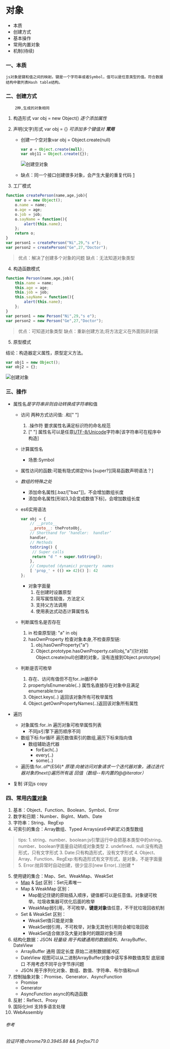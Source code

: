 # 对象

- 本质
- 创建方式
- 基本操作
- 常用内置对象
- 机制(待续)

### 一、本质

    js对象是键和值之间的映射。键是一个字符串或者Symbol，值可以是任意类型的值。符合数据结构中散列表Hash table结构。

### 二、创建方式
        2种,生成的对象相同
1. 构造形式       var obj = new Object()    *逐个添加属性*
2. 声明(文字)形式  var obj = {}             *可添加多个键值对 **常用*** 
    - 创建一个空对象var obj = Object.create(null)
        ```javascript
        var ø = Object.create(null);
        var obj11 = Object.create({});
        ```
        ![创建空对象](/assets/创建空对象.png)

    - 缺点：同一个接口创建很多对象，会产生大量的重复代码 [1]

3. 工厂模式
```javascript
function createPerson(name,age,job){
    var o = new Object();
    o.name = name;
    o.age = age;
    o.job = job;
    o.sayName = function(){
        alert(this.name);
    };
    return o;
}
var person1 = createPerson("Ni",29,"s e");
var person2 = createPerson("Ge",27,"Doctor");
```
>优点：解决了创建多个对象的问题
>缺点：无法知道对象类型
4. 构造函数模式
```javascript
function Person(name,age,job){
    this.name = name;
    this.age = age;
    this.job = job;
    this.sayName = function(){
        alert(this.name);
    };
}
var person1 = new Person("Ni",29,"s e");
var person2 = new Person("Ge",27,"Doctor");
```
>优点：可知道对象类型
>缺点：重新创建方法;将方法定义在外面则非封装
5. 原型模式

结论：构造器定义属性，原型定义方法。

```javascript
var obj1 = new Object();
var obj2 = {};
```
![创建对象](/assets/创建对象.png) 
    
### 三、操作
- 属性名*是字符串非则自动转换成字符串*和值 

    - 访问 两种方式访问值: .和[" "]
       
        1. .操作符 要求属性名满足标识符的命名规范
        2. [" "]  属性名可以是任意[UTF-8/Unicode](https://www.cnblogs.com/tsingke/p/10853936.html)字符串[该字符串可在程序中构造]
    - 计算属性名
        - [prefix + "bar"]:"hello"
            场景:Symbol
    - 属性访问的函数:可能有隐式绑定this   [super?][简易函数声明语法？]
    - *数组的特殊之处*
        - 添加命名属性[.baz/["baz"]]，不会增加数组长度
        - 添加命名属性[形如3,3会变成数值下标]，会增加数组长度

    - es6实用语法
        ```javascript
        var obj = {
            // __proto__
            __proto__: theProtoObj,
            // Shorthand for ‘handler:  handler’
            handler,
            // Methods
            toString() {
             // Super calls
             return "d " + super.toString();
            },
            // Computed (dynamic) property  names
            [ 'prop_' + (() => 42)() ]: 42
        };
        ```
        - 对象字面量
            1. 在创建时设置原型
            2. 简写属性赋值，方法定义
            3. 支持父方法调用
            4. 使用表达式动态计算属性名

    - 判断属性名是否存在
        1. in             检查原型链:
            "a" in obj
        2. hasOwnProperty 检查对象本身,不检查原型链:
            1. obj.hasOwnProperty("a")
            2. Object.prototype.hasOwnProperty.call(obj,"a")[针对如Object.create(null)创建的对象，没有连接到Object.prototype]
    - 判断是否可枚举
        1. 存在、访问有值但不在for..in循环中
        2. propertyIsEnumerable(..) 属性名直接存在对象中且满足enumerable:true
        3. Object.keys(..) 返回该对象所有可枚举属性
        4. Object.getOwnPropertyNames(..)返回该对象所有属性
    
- 遍历
    - 对象属性:for..in 遍历对象可枚举属性列表
        - 不同js引擎下遍历顺序不同
    - 数组下标:for循环  遍历数值索引的数组,遍历下标来指向值
        - 数组辅助迭代器
            - forEach(..)
            - every(..)
            - some(..)
    - 遍历值:for..of*(ES6)* *原理:向被访问对象请求一个迭代器对象，通过迭代器对象的next()遍历所有返   回值（数组--有内置的@@iterator）*
- 复制 详见js copy

### 四、常用[内置对象](https://developer.mozilla.org/zh-CN/docs/Web/JavaScript/Reference/Global_Objects)
1. 基本：Object、Function、Boolean、Symbol、Error
2. 数字和日期：Number、BigInt、Math、Date
3. 字符串：String、RegExp
4. 可索引的集合：Array数组、Typed Arrays(*es6中新定义*)类型数组

>tips:
    1. string、number、boolean:js引擎运行中会把基本类型中的string、number、boolean字面量自动转成对象类型
    2. undefined、null:没有构造形式，只有文字形式
    3. Date:只有构造形式，没有文字形式
    4. Object、Array、Function、RegExp:有构造形式有文字形式，是对象，不是字面量
    5. Error:抛异常时自动创建，很少显示[new Error(..)]创建 *

5. 使用键的集合：Map、Set、WeakMap、WeakSet
    - [Map](https://developer.mozilla.org/zh-CN/docs/Web/JavaScript/Reference/Global_Objects/Map) & [Set](https://developer.mozilla.org/zh-CN/docs/Web/JavaScript/Reference/Global_Objects/Set) 区别：Set元素唯一
    - Map & WeakMap 区别：
        - Map能记住键的原始插入顺序，键值都可以是任意值。对象键可枚举。垃圾收集器可优化后面的枚举
        - WeakMap弱引用，不可枚举，**键是对象**值任意，不干扰垃圾回收机制
    - Set & WeakSet 区别：
        - WeakSet值只能是对象
        - WeakSet弱引用，不可枚举，对象无其他引用则会被垃圾回收
        - WeakSet适合做涉及大量对象时的跟踪对象引用
6. 结构化数据：JSON *轻量级 用于构建通用的数据结构*、ArrayBuffer、DateView
    - ArrayBuffer 通用 固定长度 原始二进制数据缓冲区
    - DateView 视图可以从二进制ArrayBuffer对象中读写多种数值类型 底层接口 不用考虑不同平台字节序问题
    - JSON 用于序列化对象、数组、数值、字符串、布尔值和null
7. 控制抽象对象：Promise、Generator、AsyncFunction
    - Promise
    - Generator
    - AsyncFunction async的构造函数
8. 反射：Reflect、Proxy
9. 国际化Intl 支持多语言处理
10. WebAssembly


###### 参考
[1]:javascript高级程序设计
[2]:你不知道的javascript
[3]:mdn

*验证环境:chrome79.0.3945.88 && firefox71.0*
